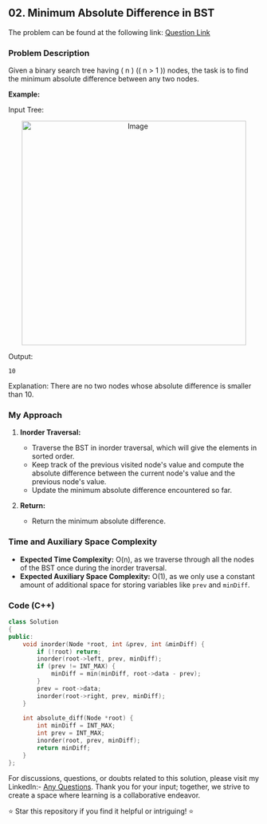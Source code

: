 ## 02. Minimum Absolute Difference in BST

The problem can be found at the following link: [Question Link](https://www.geeksforgeeks.org/problems/minimum-absolute-difference-in-bst-1665139652/1)

### Problem Description

Given a binary search tree having \( n \) (\( n > 1 \)) nodes, the task is to find the minimum absolute difference between any two nodes.

**Example:**

Input Tree:
<br/>
<p align="center">
<img src="https://github.com/Hunterdii/GeeksforGeeks-POTD/assets/124852522/67de4a06-fbb5-4513-b49f-6517d94104d2" alt="Image" width="450" />
</p>

Output:
```
10
```
Explanation:
There are no two nodes whose absolute difference is smaller than 10.

### My Approach

1. **Inorder Traversal:**
   - Traverse the BST in inorder traversal, which will give the elements in sorted order.
   - Keep track of the previous visited node's value and compute the absolute difference between the current node's value and the previous node's value.
   - Update the minimum absolute difference encountered so far.

2. **Return:**
   - Return the minimum absolute difference.

### Time and Auxiliary Space Complexity

- **Expected Time Complexity:** O(n), as we traverse through all the nodes of the BST once during the inorder traversal.
- **Expected Auxiliary Space Complexity:** O(1), as we only use a constant amount of additional space for storing variables like `prev` and `minDiff`.

### Code (C++)

```cpp
class Solution
{
public:
    void inorder(Node *root, int &prev, int &minDiff) {
        if (!root) return;
        inorder(root->left, prev, minDiff);
        if (prev != INT_MAX) {
            minDiff = min(minDiff, root->data - prev);
        }
        prev = root->data;
        inorder(root->right, prev, minDiff);
    }
    
    int absolute_diff(Node *root) {
        int minDiff = INT_MAX;
        int prev = INT_MAX;
        inorder(root, prev, minDiff);
        return minDiff;
    }
};
```

For discussions, questions, or doubts related to this solution, please visit my LinkedIn:- [Any Questions](https://www.linkedin.com/in/het-patel-8b110525a/).
Thank you for your input; together, we strive to create a space where learning is a collaborative endeavor.

⭐ Star this repository if you find it helpful or intriguing! ⭐
